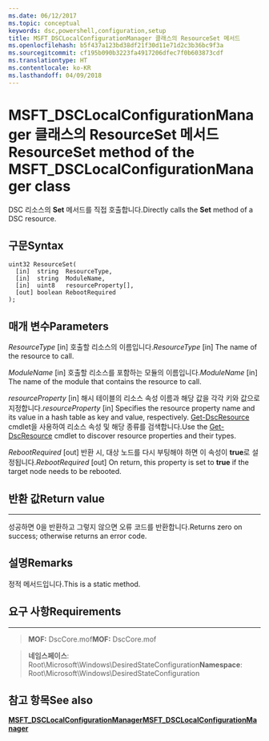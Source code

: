```yaml
---
ms.date: 06/12/2017
ms.topic: conceptual
keywords: dsc,powershell,configuration,setup
title: MSFT_DSCLocalConfigurationManager 클래스의 ResourceSet 메서드
ms.openlocfilehash: b5f437a123bd38df21f30d11e71d2c3b36bc9f3a
ms.sourcegitcommit: cf195b090b3223fa4917206dfec7f0b603873cdf
ms.translationtype: HT
ms.contentlocale: ko-KR
ms.lasthandoff: 04/09/2018
---
```

# <a name="resourceset-method-of-the-msftdsclocalconfigurationmanager-class"></a><span data-ttu-id="ea191-103">MSFT_DSCLocalConfigurationManager 클래스의 ResourceSet 메서드</span><span class="sxs-lookup"><span data-stu-id="ea191-103">ResourceSet method of the MSFT_DSCLocalConfigurationManager class</span></span>

<span data-ttu-id="ea191-104">DSC 리소스의 **Set** 메서드를 직접 호출합니다.</span><span class="sxs-lookup"><span data-stu-id="ea191-104">Directly calls the **Set** method of a DSC resource.</span></span>

<a name="syntax"></a><span data-ttu-id="ea191-105">구문</span><span class="sxs-lookup"><span data-stu-id="ea191-105">Syntax</span></span>
------

```mof
uint32 ResourceSet(
  [in]  string  ResourceType,
  [in]  string  ModuleName,
  [in]  uint8   resourceProperty[],
  [out] boolean RebootRequired
);
```

<a name="parameters"></a><span data-ttu-id="ea191-106">매개 변수</span><span class="sxs-lookup"><span data-stu-id="ea191-106">Parameters</span></span>
----------

<span data-ttu-id="ea191-107">*ResourceType* \[in\] 호출할 리소스의 이름입니다.</span><span class="sxs-lookup"><span data-stu-id="ea191-107">*ResourceType* \[in\] The name of the resource to call.</span></span>

<span data-ttu-id="ea191-108">*ModuleName* \[in\] 호출할 리소스를 포함하는 모듈의 이름입니다.</span><span class="sxs-lookup"><span data-stu-id="ea191-108">*ModuleName* \[in\] The name of the module that contains the resource to call.</span></span>

<span data-ttu-id="ea191-109">*resourceProperty* \[in\] 해시 테이블의 리소스 속성 이름과 해당 값을 각각 키와 값으로 지정합니다.</span><span class="sxs-lookup"><span data-stu-id="ea191-109">*resourceProperty* \[in\] Specifies the resource property name and its value in a hash table as key and value, respectively.</span></span> <span data-ttu-id="ea191-110">[Get-DscResource](https://technet.microsoft.com/library/dn521625.aspx) cmdlet을 사용하여 리소스 속성 및 해당 종류를 검색합니다.</span><span class="sxs-lookup"><span data-stu-id="ea191-110">Use the [Get-DscResource](https://technet.microsoft.com/library/dn521625.aspx) cmdlet to discover resource properties and their types.</span></span>

<span data-ttu-id="ea191-111">*RebootRequired* \[out\] 반환 시, 대상 노드를 다시 부팅해야 하면 이 속성이 **true**로 설정됩니다.</span><span class="sxs-lookup"><span data-stu-id="ea191-111">*RebootRequired* \[out\] On return, this property is set to **true** if the target node needs to be rebooted.</span></span>

## <a name="return-value"></a><span data-ttu-id="ea191-112">반환 값</span><span class="sxs-lookup"><span data-stu-id="ea191-112">Return value</span></span>
------------

<span data-ttu-id="ea191-113">성공하면 0을 반환하고 그렇지 않으면 오류 코드를 반환합니다.</span><span class="sxs-lookup"><span data-stu-id="ea191-113">Returns zero on success; otherwise returns an error code.</span></span>

## <a name="remarks"></a><span data-ttu-id="ea191-114">설명</span><span class="sxs-lookup"><span data-stu-id="ea191-114">Remarks</span></span>

<span data-ttu-id="ea191-115">정적 메서드입니다.</span><span class="sxs-lookup"><span data-stu-id="ea191-115">This is a static method.</span></span>

## <a name="requirements"></a><span data-ttu-id="ea191-116">요구 사항</span><span class="sxs-lookup"><span data-stu-id="ea191-116">Requirements</span></span>
------------
><span data-ttu-id="ea191-117">**MOF:** DscCore.mof</span><span class="sxs-lookup"><span data-stu-id="ea191-117">**MOF:** DscCore.mof</span></span>

><span data-ttu-id="ea191-118">**네임스페이스**: Root\Microsoft\Windows\DesiredStateConfiguration</span><span class="sxs-lookup"><span data-stu-id="ea191-118">**Namespace**: Root\Microsoft\Windows\DesiredStateConfiguration</span></span>


## <a name="see-also"></a><span data-ttu-id="ea191-119">참고 항목</span><span class="sxs-lookup"><span data-stu-id="ea191-119">See also</span></span>


[<span data-ttu-id="ea191-120">**MSFT_DSCLocalConfigurationManager**</span><span class="sxs-lookup"><span data-stu-id="ea191-120">**MSFT_DSCLocalConfigurationManager**</span></span>](msft-dsclocalconfigurationmanager.md)